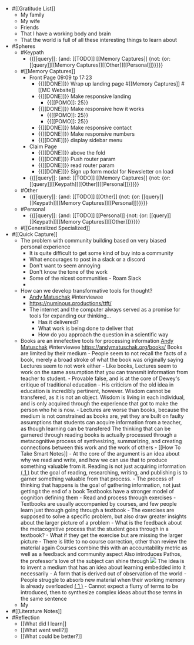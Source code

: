 - #[[Gratitude List]] 
    - My family
    - My wife
    - Friends
    - That I have a working body and brain
    - That the world is full of all these interesting things to learn about
- #Spheres
    - #Keypath
        - {{[[query]]: {and: [[TODO]] [[Memory Captures]] {not: {or: [[query]][[Memory Captures]][[Other]][[Personal]]}}}}}
    - #[[Memory Captures]]
        - Front Page 09:09 tp 17:23
            - {{[[DONE]]}} Wrap up landing page #[[Memory Captures]] #[[MC Website]]
            - {{[[DONE]]}} Make responsive landing
                - {{[[POMO]]: 25}}
            - {{[[DONE]]}} Make responsive how it works
                - {{[[POMO]]: 25}}
                - {{[[POMO]]: 25}}
            - {{[[DONE]]}} Make responsive contact
            - {{[[DONE]]}} Make responsive numbers
            - {{[[DONE]]}} display sidebar menu
        - Claim Page
            - {{[[DONE]]}} above the fold
            - {{[[DONE]]}} Push router param
            - {{[[DONE]]}} read router param
            - {{[[DONE]]}} Sign up form modal for Newsletter on load
        - {{[[query]]: {and: [[TODO]] [[Memory Captures]] {not: {or: [[query]][[Keypath]][[Other]][[Personal]]}}}}}
    - #Other
        - {{[[query]]: {and: [[TODO]] [[Other]] {not: {or: [[query]][[Keypath]][[Memory Captures]][[Personal]]}}}}}
    - #Personal
        - {{[[query]]: {and: [[TODO]] [[Personal]] {not: {or: [[query]][[Keypath]][[Memory Captures]][[Other]]}}}}}
    - #[[Generalized Specialized]]
- #[[Quick Capture]]
    - The problem with community building based on very biased personal experience
        - It is quite difficult to get some kind of buy into a community
        - What encourages to post in a slack or a discord
        - Don't want to seem annoying
        - Don't know the tone of the work
        - Some of the nicest communities - Roam Slack
        - 
    - How can we develop transformative tools for thought?
        - [Andy Matuschak](https://andymatuschak.org/) #interviewee
        - https://numinous.productions/ttft/
        - The internet and the computer always served as a promise for tools for expanding our thinking...
            - Has it delivered?
            - What work is being done to deliver that
            - How do you approach the question in a scientific way
    - Books are an innefective tools for processing information
        [Andy Matuschak](https://andymatuschak.org/) #interviewee
        https://andymatuschak.org/books/
        Books are limited by their medium
            - People seem to not recall the facts of a book, merely a broad stroke of what the book was originally saying
        Lectures seem to not work either
            - Like books, Lectures seem to work on the same assumption that you can transmit information from teacher to student.
            - Provable false, and is at the core of Dewey's critique of traditional education 
                - His criticism of the old idea in education is incredibly pertinent, however. Wisdom cannot be transfered, as it is not an object. Wisdom is living in each individual, and is only acquired through the experience that got to make the person who he is now. 
            - Lectures are worse than books, because the medium is not constrained as books are, yet they are built on faulty assumptions that students can acquire information from a teacher, as though learning can be transfered
        The thinking that can be garnered through reading books is actually processed through a metacognitive process of synthesizing, summarizing, and creating connections between this work and the work of others
            - [[How To Take Smart Notes]]
                - At the core of the argument is an idea about why we read and write, and how we can use that to produce something valuable from it. Reading is not just acquiring information [( 1 )](((bTl37ljSz))) but the goal of reading, researching, writing, and publishing is to garner something valuable from that process.
            - The process of thinking that happens is the goal of gathering information, not just getting t the end of a book
        Textbooks have a stronger model of cognition defining them
            - Read and process through exercises
            - Textbooks are usually accompanied by courses, and few people learn just through going through a textbook
            - The exercises are supposed to solve a specific problem, but also draw greater insights about the larger picture of a problem
                - What is the feedback about the metacognitive process that the student goes through in a textbook?
                - What if they get the exercise but are missing the larger picture
                    - There is little to no course correction, other than review the material again
        Courses combine this with an accountability metric as well as a feedback and community aspect Also introduces Pathos, the professor's love of the subject can shine through
        ![](https://firebasestorage.googleapis.com/v0/b/firescript-577a2.appspot.com/o/imgs%2Fapp%2FJavier-knowledge-graph%2F7EbRBoXaBO.png?alt=media&token=70d70a26-bfa2-4102-8097-b1d891c80859)
        The idea is to invent a medium that has an idea about learning embedded into it necessarily
            - A form that is derived out of observation of the world
            - People struggle to absorb new material when their working memory is already overloaded [( 1 )](https://www.ncbi.nlm.nih.gov/pmc/articles/PMC4207727)
                - Cannot expect a flurry of terms to be introduced, then to synthesize complex ideas about those terms in the same sentence
    - My 
- #[[Literature Notes]]
- #Reflection
    - [[What did I learn]]
    - [[What went well?]]
    - [[What could be better?]]
